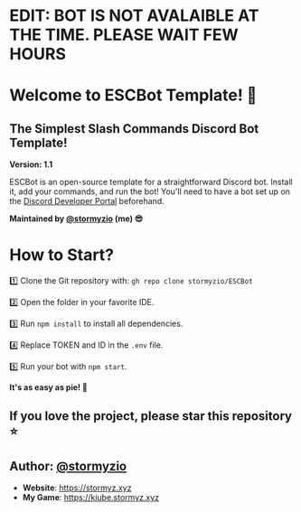 # EDIT: BOT IS NOT AVALAIBLE AT THE TIME. PLEASE WAIT FEW HOURS

# Welcome to ESCBot Template! 🤖
## The Simplest Slash Commands Discord Bot Template!

**Version: 1.1**

ESCBot is an open-source template for a straightforward Discord bot. Install it, add your commands, and run the bot! You'll need to have a bot set up on the [Discord Developer Portal](https://discord.com/developers/applications) beforehand.

**Maintained by [@stormyzio](https://github.com/stormyzio) (me) 😎**

# How to Start?

1️⃣ Clone the Git repository with: `gh repo clone stormyzio/ESCBot`

2️⃣ Open the folder in your favorite IDE.

3️⃣ Run `npm install` to install all dependencies.

4️⃣ Replace TOKEN and ID in the `.env` file.

5️⃣ Run your bot with `npm start`.

**It's as easy as pie! 🚀**

## If you love the project, please star this repository ⭐️

## Author: [@stormyzio](https://github.com/stormyzio)
  - **Website**: https://stormyz.xyz
  - **My Game**: https://kiube.stormyz.xyz
